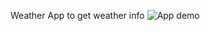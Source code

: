 Weather App to get weather info 
![App demo](https://user-images.githubusercontent.com/100358918/156302941-b253d98e-db81-4188-9750-0b58970082ae.png)
